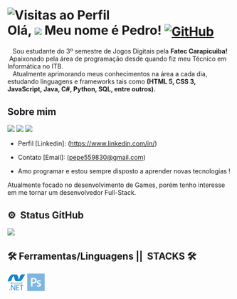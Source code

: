 <h1 align="left"><img src="https://komarev.com/ghpvc/?username=PedrooMouraao&color=green" alt="Visitas ao Perfil" /> 
<br>
 Olá, <img src="https://raw.githubusercontent.com/kaueMarques/kaueMarques/master/hi.gif" width="30px"> Meu nome é Pedro! <a href="https://github.com/PedrooMouraao">
    <img src="https://img.shields.io/github/followers/PedrooMouraao?label=Seguir&style=social" height="22" title="Seguir" align="center" alt="GitHub">
</a></h1>

&nbsp;&nbsp;&nbsp;Sou estudante do 3º semestre de Jogos Digitais pela **Fatec Carapicuiba!**
&nbsp;Apaixonado pela área de programação desde quando fiz meu Técnico em Informática no ITB.
<br>&nbsp;&nbsp;&nbsp;Atualmente aprimorando meus conhecimentos na área a cada dia, estudando linguagens e frameworks tais como **(HTML 5, CSS 3, JavaScript, Java, C#, Python, SQL, entre outros).**

## Sobre mim

<a href="#"><img src="https://img.shields.io/badge/-LinkedIn-%230077B5?style=for-the-badge&logo=linkedin&logoColor=white" /></a>
<a href="https://github.com/PedrooMouraao/"><img src="https://img.shields.io/badge/GitHub-100000?style=for-the-badge&logo=github&logoColor=white" /></a></a>
<a href="https://mail.google.com/mail/u/0/"><img src="https://img.shields.io/badge/Gmail-FF0000?style=for-the-badge&logo=gmail&logoColor=white" /></a>

 - Perfil [Linkedin]: (https://www.linkedin.com/in/)

 - Contato [Email]: (pepe559830@gmail.com)

 - Amo programar e estou sempre disposto a aprender novas tecnologias !

Atualmente focado no desenvolvimento de Games, porém tenho interesse em me tornar um desenvolvedor Full-Stack.

 ## ⚙️ &nbsp;Status GitHub

<div>
  <a href="https://github.com/PedrooMouraao">
  <img height="150em" src="https://github-readme-stats.vercel.app/api?username=PedrooMouraao&show_icons=true&title_color=fff&icon_color=790097&text_color=9f9f9f&bg_color=000000"/></a>
</div>

## 🛠 Ferramentas/Linguagens || &nbsp;STACKS 🛠 
  
<div style="display: inline_block">

<img src="https://raw.githubusercontent.com/devicons/devicon/master/icons/dot-net/dot-net-plain-wordmark.svg" alt=".net" title=".NET" style="max-width: 100%;" width="40" height="40" align="middle">  
  
<img src="https://raw.githubusercontent.com/devicons/devicon/master/icons/photoshop/photoshop-plain.svg" alt="photoshop" title="Photoshop" style="max-width: 100%;" width="40" height="40" align="middle">
 
</div>

##
